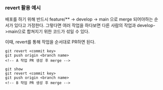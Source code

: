 ### revert 활용 예시
배포를 하기 위해 반드시 feature/** -> develop -> main 으로 merge 되어야하는 순서가 있다고 가정한다.
그렇다면 여러 작업을 하다보면 다른 사람의 작업과 develop->main으로 합쳐지기 위한 코드가 섞일 수 있다.

이때, revert를 통해 작업을 순서대로 PR하면 된다.
```
git revert <commit key>
git push origin <branch name>
<!-- A 작업 PR 생성 후 merge -->

git show
git revert <commit key>
git push origin <branch name>
<!-- B 작업 PR 생성 후 merge -->
```
